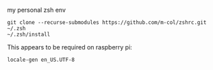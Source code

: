 my personal zsh env

    git clone --recurse-submodules https://github.com/m-col/zshrc.git ~/.zsh
    ~/.zsh/install

This appears to be required on raspberry pi:

    locale-gen en_US.UTF-8

